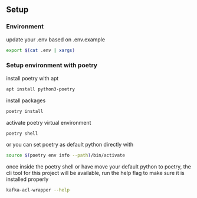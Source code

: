 ## Setup


### Environment
update your .env based on .env.example
```bash
export $(cat .env | xargs)
```

### Setup environment with poetry
install poetry with apt

```bash
apt install python3-poetry
```

install packages
```bash
poetry install
```

activate poetry virtual environment
```bash
poetry shell
```

or you can set poetry as default python directly with
```bash
source $(poetry env info --path)/bin/activate	
```

once inside the poetry shell or have move your default python to poetry, the cli tool for this project will be available, run the help flag to make sure it is installed properly
```bash
kafka-acl-wrapper --help
```
